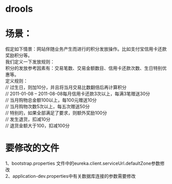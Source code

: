 #  drools

# 场景：

假定如下情景：网站伴随业务产生而进行的积分发放操作。比如支付宝信用卡还款奖励积分等。 <br>
我们定义一下发放规则： <br>
积分的发放参考因素有：交易笔数、交易金额数目、信用卡还款次数、生日特别优惠等。 <br>
定义规则： <br>
// 过生日，则加10分，并且将当月交易比数翻倍后再计算积分 <br>
// 2011-01-08 – 2011-08-08每月信用卡还款3次以上，每满3笔赠送30分<br>
// 当月购物总金额100以上，每100元赠送10分 <br>
// 当月购物次数5次以上，每五次赠送50分 <br>
// 特别的，如果全部满足了要求，则额外奖励100分<br>
// 发生退货，扣减10分 <br>
// 退货金额大于100，扣减100分<br>

# 要修改的文件

1、bootstrap.properties 文件中的eureka.client.serviceUrl.defaultZone参数修改<br>
2、application-dev.properties中有关数据库连接的参数需要修改